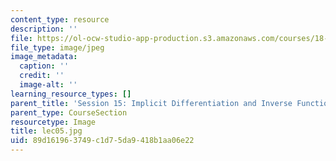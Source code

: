 ```yaml
---
content_type: resource
description: ''
file: https://ol-ocw-studio-app-production.s3.amazonaws.com/courses/18-01sc-single-variable-calculus-fall-2010/89d161963749c1d75da9418b1aa06e22_lec05.jpg
file_type: image/jpeg
image_metadata:
  caption: ''
  credit: ''
  image-alt: ''
learning_resource_types: []
parent_title: 'Session 15: Implicit Differentiation and Inverse Functions'
parent_type: CourseSection
resourcetype: Image
title: lec05.jpg
uid: 89d16196-3749-c1d7-5da9-418b1aa06e22
---
```

